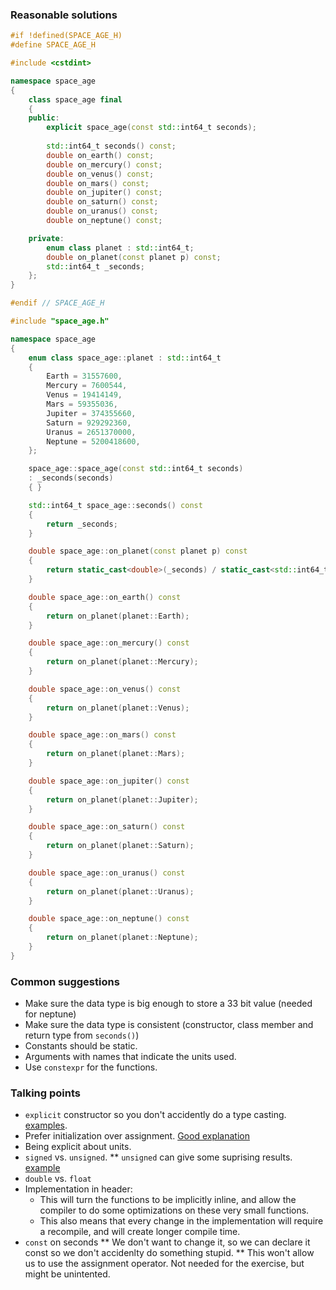 ### Reasonable solutions
```cpp
#if !defined(SPACE_AGE_H)
#define SPACE_AGE_H

#include <cstdint>

namespace space_age
{
    class space_age final
    {
    public:
        explicit space_age(const std::int64_t seconds);
        
        std::int64_t seconds() const;
        double on_earth() const;
        double on_mercury() const;
        double on_venus() const;
        double on_mars() const;
        double on_jupiter() const;
        double on_saturn() const;
        double on_uranus() const;
        double on_neptune() const;

    private:
        enum class planet : std::int64_t;
        double on_planet(const planet p) const;
        std::int64_t _seconds;
    };
}

#endif // SPACE_AGE_H
```
```cpp
#include "space_age.h"

namespace space_age
{
    enum class space_age::planet : std::int64_t
    {
        Earth = 31557600,
        Mercury = 7600544,
        Venus = 19414149,
        Mars = 59355036,
        Jupiter = 374355660,
        Saturn = 929292360,
        Uranus = 2651370000,
        Neptune = 5200418600,
    };

    space_age::space_age(const std::int64_t seconds)
    : _seconds(seconds)
    { }

    std::int64_t space_age::seconds() const
    {
        return _seconds;
    }

    double space_age::on_planet(const planet p) const
    {
        return static_cast<double>(_seconds) / static_cast<std::int64_t>(p);
    }

    double space_age::on_earth() const
    {
        return on_planet(planet::Earth);
    }

    double space_age::on_mercury() const
    {
        return on_planet(planet::Mercury);
    }

    double space_age::on_venus() const
    {
        return on_planet(planet::Venus);
    }

    double space_age::on_mars() const
    {
        return on_planet(planet::Mars);
    }

    double space_age::on_jupiter() const
    {
        return on_planet(planet::Jupiter);
    }

    double space_age::on_saturn() const
    {
        return on_planet(planet::Saturn);
    }

    double space_age::on_uranus() const
    {
        return on_planet(planet::Uranus);
    }

    double space_age::on_neptune() const
    {
        return on_planet(planet::Neptune);
    }
}
```
### Common suggestions
 * Make sure the data type is big enough to store a 33 bit value (needed for neptune)
 * Make sure the data type is consistent (constructor, class member and return type from `seconds()`)
 * Constants should be static.
 * Arguments with names that indicate the units used.
 * Use `constexpr` for the functions.
### Talking points
 * `explicit` constructor so you don't accidently do a type casting. [examples](https://en.cppreference.com/w/cpp/language/explicit).
 * Prefer initialization over assignment. [Good explanation](https://stackoverflow.com/a/7350783)
 * Being explicit about units.
 * `signed` vs. `unsigned`.
 ** `unsigned` can give some suprising results. [example](isocpp.github.io/CppCoreGuidelines/CppCoreGuidelines#es102-use-signed-types-for-arithmetic)
 * `double` vs. `float`
 * Implementation in header:
   * This will turn the functions to be implicitly inline, and allow the compiler to do some optimizations on these very small functions.
   * This also means that every change in the implementation will require a recompile, and will create longer compile time.
 * `const` on seconds
 ** We don't want to change it, so we can declare it const so we don't accidenlty do something stupid.
 ** This won't allow us to use the assignment operator. Not needed for the exercise, but might be unintented.
